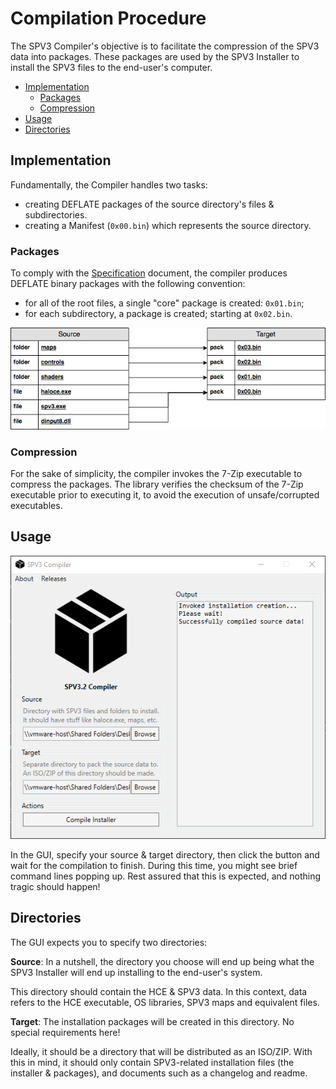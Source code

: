 # Compilation Procedure

The SPV3 Compiler's objective is to facilitate the compression of the SPV3 data
into packages. These packages are used by the SPV3 Installer to install the
SPV3 files to the end-user's computer.

- [Implementation](#implementation)
  - [Packages](#packages)
  - [Compression](#compression)
- [Usage](#usage)
- [Directories](#directories)

## Implementation

Fundamentally, the Compiler handles two tasks:

- creating DEFLATE packages of the source directory's files & subdirectories.
- creating a Manifest (`0x00.bin`) which represents the source directory.

### Packages

To comply with the [Specification](specification.md) document, the compiler
produces DEFLATE binary packages with the following convention:

- for all of the root files, a single "core" package is created: `0x01.bin`;
- for each subdirectory, a package is created; starting at `0x02.bin`.

![packages](diagrams/packages.png)

### Compression

For the sake of simplicity, the compiler invokes the 7-Zip executable to
compress the packages. The library verifies the checksum of the 7-Zip executable
prior to executing it, to avoid the execution of unsafe/corrupted executables.

## Usage

![compiler-gui](screenshots/compiler-gui.png)

In the GUI, specify your source & target directory, then click the button and
wait for the compilation to finish. During this time, you might see brief
command lines popping up. Rest assured that this is expected, and nothing tragic
should happen!

## Directories

The GUI expects you to specify two directories:

**Source**: In a nutshell, the directory you choose will end up being what the
SPV3 Installer will end up installing to the end-user's system.
  
This directory should contain the HCE & SPV3 data. In this context, data refers
to the HCE executable, OS libraries, SPV3 maps and equivalent files.
          
**Target**: The installation packages will be created in this directory. No
special requirements here!

Ideally, it should be a directory that will be distributed as an ISO/ZIP. With
this in mind, it should only contain SPV3-related installation files (the
installer & packages), and documents such as a changelog and readme.